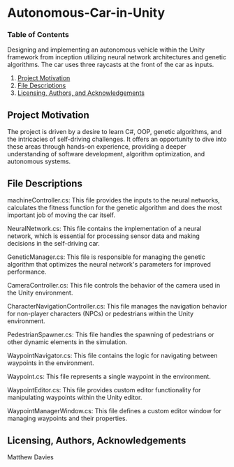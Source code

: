 # Autonomous-Car-in-Unity
### Table of Contents
Designing and implementing an autonomous vehicle within the Unity framework from inception utilizing neural network architectures and genetic algorithms. The car uses three raycasts at the front of the car as inputs. 

1. [Project Motivation](#motivation)
2. [File Descriptions](#files)
3. [Licensing, Authors, and Acknowledgements](#licensing)

## Project Motivation<a name="motivation"></a>
The project is driven by a desire to learn C#, OOP, genetic algorithms, and the intricacies of self-driving challenges. It offers an opportunity to dive into these areas through hands-on experience, providing a deeper understanding of software development, algorithm optimization, and autonomous systems.

## File Descriptions <a name="files"></a>

machineController.cs: This file provides the inputs to the neural networks, calculates the fitness function for the genetic algorithm and does the most important job of moving the car itself. 

NeuralNetwork.cs: This file contains the implementation of a neural network, which is essential for processing sensor data and making decisions in the self-driving car. 

GeneticManager.cs: This file is responsible for managing the genetic algorithm that optimizes the neural network's parameters for improved performance.

CameraController.cs: This file controls the behavior of the camera used in the Unity environment.

CharacterNavigationController.cs: This file manages the navigation behavior for non-player characters (NPCs) or pedestrians within the Unity environment.

PedestrianSpawner.cs: This file handles the spawning of pedestrians or other dynamic elements in the simulation. 

WaypointNavigator.cs: This file contains the logic for navigating between waypoints in the environment. 

Waypoint.cs: This file represents a single waypoint in the environment. 

WaypointEditor.cs: This file provides custom editor functionality for manipulating waypoints within the Unity editor. 

WaypointManagerWindow.cs: This file defines a custom editor window for managing waypoints and their properties. 

## Licensing, Authors, Acknowledgements<a name="licensing"></a>
Matthew Davies
